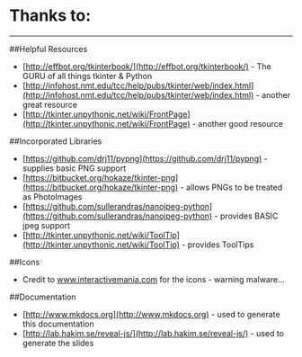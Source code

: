 # Thanks to:
____

##Helpful Resources

* [http://effbot.org/tkinterbook/](http://effbot.org/tkinterbook/) - The GURU of all things tkinter & Python
* [http://infohost.nmt.edu/tcc/help/pubs/tkinter/web/index.html](http://infohost.nmt.edu/tcc/help/pubs/tkinter/web/index.html) - another great resource
* [http://tkinter.unpythonic.net/wiki/FrontPage](http://tkinter.unpythonic.net/wiki/FrontPage) - another good resource

##Incorporated Libraries

* [https://github.com/drj11/pypng](https://github.com/drj11/pypng) - supplies basic PNG support
* [https://bitbucket.org/hokaze/tkinter-png](https://bitbucket.org/hokaze/tkinter-png) - allows PNGs to be treated as PhotoImages
* [https://github.com/sullerandras/nanojpeg-python](https://github.com/sullerandras/nanojpeg-python) - provides BASIC jpeg support
* [http://tkinter.unpythonic.net/wiki/ToolTip](http://tkinter.unpythonic.net/wiki/ToolTip) - provides ToolTips

##Icons
* Credit to www.interactivemania.com for the icons - warning malware...  

##Documentation

* [http://www.mkdocs.org](http://www.mkdocs.org) - used to generate this documentation
* [http://lab.hakim.se/reveal-js/](http://lab.hakim.se/reveal-js/) - used to generate the slides
